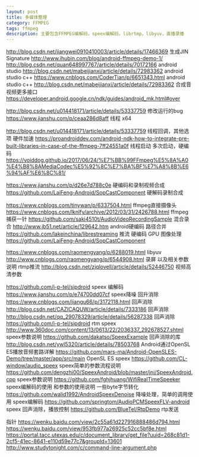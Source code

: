 ```yaml
---
layout: post
title: 多媒体整理
category: FFMPEG
tags: ffmpeg
description: 主要包含FFMPEG编解码，speex编解码，librtmp，libyuv，直播录播
---
```


http://blog.csdn.net/jiangwei0910410003/article/details/17466369  生成JIN Signature
http://www.ihubin.com/blog/android-ffmpeg-demo-1/
http://blog.csdn.net/quan648997767/article/details/70172166 android studio
http://blog.csdn.net/mabeijianxi/article/details/72983362  android studio c++
https://www.cnblogs.com/CoderTian/p/6651343.html android studio c++
http://blog.csdn.net/mabeijianxi/article/details/72983362 合成音视频更多接口
https://developer.android.google.cn/ndk/guides/android_mk.html#over

http://blog.csdn.net/u014418171/article/details/53337759 修改运行的bug
https://www.jianshu.com/p/ceaa286d8aff 线程 x64

http://blog.csdn.net/u014418171/article/details/53337759 线程回调，其他选项 硬件加速
https://proandroiddev.com/android-ndk-how-to-integrate-pre-built-libraries-in-case-of-the-ffmpeg-7ff24551a0f
线程启动 多次启动，硬编码
https://voiddog.github.io/2017/06/24/%E7%BB%99FFmpeg%E5%8A%A0%E4%B8%8AMediaCodec%E5%92%8C%E7%BA%BF%E7%A8%8B%E6%94%AF%E6%8C%81/

https://www.jianshu.com/p/d26e7d788c0e 硬编码和录制视频合成
https://github.com/LaiFeng-Android/SopCastComponent 硬解码录制合成


https://www.cnblogs.com/tinywan/p/6337504.html ffmpeg直接摄像头
https://www.cnblogs.com/lknlfy/archive/2012/03/31/2426788.html ffmpeg 捕获一针
https://github.com/saki4510t/AudioVideoRecordingSample 混合录合
http://www.jb51.net/article/129642.htm android硬编码 路径合并
https://github.com/lakeinchina/librestreaming 推流 硬编码 GPU 图像处理
https://github.com/LaiFeng-Android/SopCastComponent

https://www.cnblogs.com/raomengyang/p/6288019.html libyuv
http://www.cnblogs.com/raomengyang/p/6544908.html 录屏 以及相关参数说明 rtmp推流
http://blog.csdn.net/zjqlovell/article/details/52446750 视频高清参数

https://github.com/i-p-tel/sipdroid speex 编解码
https://www.jianshu.com/p/e74700dd07cf speex降噪 回升消除
https://www.cnblogs.com/jiangu66/p/3172118.html 回声消除
http://blog.csdn.net/CAZICAQUW/article/details/7333186 回声消除
http://blog.csdn.net/qq_29078329/article/details/56287338 回声消除
https://github.com/i-p-tel/sipdroid rtm speex
http://www.360doc.com/content/13/0613/22/2036337_292678527.shtml speex参数说明
https://github.com/dakatso/SpeexExample 回声消除的库
http://blog.csdn.net/ywl5320/article/details/78503768 Android通过OpenSL ES播放音频套路详解
https://github.com/mars-ma/Android-OpenSLES-Demo/tree/master/app/src/main  OpenSL ES speex
https://github.com/CL-window/audio_speex speex简单的参数流程说明
https://github.com/dengzhi00/SpeexAndroid/blob/master/jni/SpeexAndroid.cpp speex参数说明
https://github.com/fghjhuang/WifiRealTimeSpeeker speex编解码的使用 和参数的使用说明 一些byte字节转化
https://github.com/walid1992/AndroidSpeexDenoise 降噪处理，简单的调用使用 speex编解码
https://github.com/springtom/AudioPCMSpeexFLV-android speex 回声消除，播放控制
https://github.com/BlueTel/RtpDemo rtp发送

 
指针
https://wenku.baidu.com/view/2c55a61d227916888486d794.html
https://wenku.baidu.com/view/953fb977a26925c52cc5bf8e.html
https://portal.tacc.utexas.edu/c/document_library/get_file?uuid=268c81d1-2cf5-41ec-8641-e110d59e77c7&groupId=13601
http://www.studytonight.com/c/command-line-argument.php


